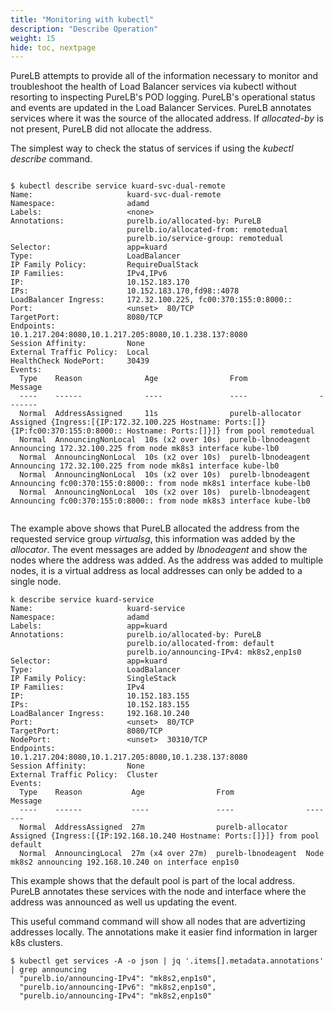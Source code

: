 ```yaml
---
title: "Monitoring with kubectl"
description: "Describe Operation"
weight: 15
hide: toc, nextpage
---
```


PureLB attempts to provide all of the information necessary to monitor and troubleshoot the health of Load Balancer services via kubectl without resorting to inspecting PureLB's POD logging.  PureLB's operational status and events are updated in the Load Balancer Services.  PureLB annotates services where it was the source of the allocated address.  If _allocated-by_ is not present, PureLB did not allocate the address. 

The simplest way to check the status of services if using the _kubectl describe_ command.

```plaintext

$ kubectl describe service kuard-svc-dual-remote 
Name:                     kuard-svc-dual-remote
Namespace:                adamd
Labels:                   <none>
Annotations:              purelb.io/allocated-by: PureLB
                          purelb.io/allocated-from: remotedual
                          purelb.io/service-group: remotedual
Selector:                 app=kuard
Type:                     LoadBalancer
IP Family Policy:         RequireDualStack
IP Families:              IPv4,IPv6
IP:                       10.152.183.170
IPs:                      10.152.183.170,fd98::4078
LoadBalancer Ingress:     172.32.100.225, fc00:370:155:0:8000::
Port:                     <unset>  80/TCP
TargetPort:               8080/TCP
Endpoints:                10.1.217.204:8080,10.1.217.205:8080,10.1.238.137:8080
Session Affinity:         None
External Traffic Policy:  Local
HealthCheck NodePort:     30439
Events:
  Type    Reason              Age                From                Message
  ----    ------              ----               ----                -------
  Normal  AddressAssigned     11s                purelb-allocator    Assigned {Ingress:[{IP:172.32.100.225 Hostname: Ports:[]} {IP:fc00:370:155:0:8000:: Hostname: Ports:[]}]} from pool remotedual
  Normal  AnnouncingNonLocal  10s (x2 over 10s)  purelb-lbnodeagent  Announcing 172.32.100.225 from node mk8s3 interface kube-lb0
  Normal  AnnouncingNonLocal  10s (x2 over 10s)  purelb-lbnodeagent  Announcing 172.32.100.225 from node mk8s1 interface kube-lb0
  Normal  AnnouncingNonLocal  10s (x2 over 10s)  purelb-lbnodeagent  Announcing fc00:370:155:0:8000:: from node mk8s1 interface kube-lb0
  Normal  AnnouncingNonLocal  10s (x2 over 10s)  purelb-lbnodeagent  Announcing fc00:370:155:0:8000:: from node mk8s3 interface kube-lb0


``` 

The example above shows that PureLB allocated the address from the requested service group _virtualsg_, this information was added by the _allocator_.  The event messages are added by _lbnodeagent_ and show the nodes where the address was added.  As the address was added to multiple nodes, it is a virtual address as local addresses can only be added to a single node.

```plaintext
k describe service kuard-service 
Name:                     kuard-service
Namespace:                adamd
Labels:                   app=kuard
Annotations:              purelb.io/allocated-by: PureLB
                          purelb.io/allocated-from: default
                          purelb.io/announcing-IPv4: mk8s2,enp1s0
Selector:                 app=kuard
Type:                     LoadBalancer
IP Family Policy:         SingleStack
IP Families:              IPv4
IP:                       10.152.183.155
IPs:                      10.152.183.155
LoadBalancer Ingress:     192.168.10.240
Port:                     <unset>  80/TCP
TargetPort:               8080/TCP
NodePort:                 <unset>  30310/TCP
Endpoints:                10.1.217.204:8080,10.1.217.205:8080,10.1.238.137:8080
Session Affinity:         None
External Traffic Policy:  Cluster
Events:
  Type    Reason           Age                From                Message
  ----    ------           ----               ----                -------
  Normal  AddressAssigned  27m                purelb-allocator    Assigned {Ingress:[{IP:192.168.10.240 Hostname: Ports:[]}]} from pool default
  Normal  AnnouncingLocal  27m (x4 over 27m)  purelb-lbnodeagent  Node mk8s2 announcing 192.168.10.240 on interface enp1s0

```

This example shows that the default pool is part of the local address.  PureLB annotates these services with the node and interface where the address was announced as well us updating the event.  

This useful command command will show all nodes that are advertizing addresses locally.  The annotations make it easier find information in larger k8s clusters.


```plaintext
$ kubectl get services -A -o json | jq '.items[].metadata.annotations' | grep announcing
  "purelb.io/announcing-IPv4": "mk8s2,enp1s0",
  "purelb.io/announcing-IPv6": "mk8s2,enp1s0",
  "purelb.io/announcing-IPv4": "mk8s2,enp1s0"

```



